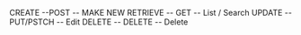 CREATE --POST -- MAKE NEW
RETRIEVE -- GET -- List / Search
UPDATE -- PUT/PSTCH -- Edit
DELETE -- DELETE -- Delete

